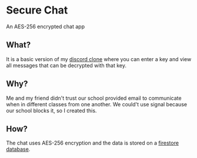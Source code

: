 # Secure Chat
An AES-256 encrypted chat app

## What?
It is a basic version of my [discord clone](https://github.com/jackwellerreal/chat) where you can enter a key and view all messages that can be decrypted with that key.

## Why?
Me and my friend didn't trust our school provided email to communicate when in different classes from one another. We could't use signal because our school blocks it, so I created this.

## How?
The chat uses AES-256 encryption and the data is stored on a [firestore database](https://firebase.google.com/docs/firestore).